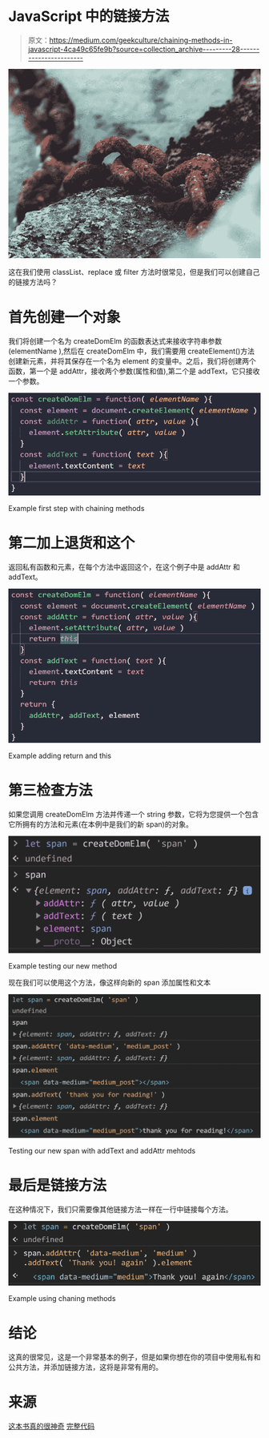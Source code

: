 # JavaScript 中的链接方法

> 原文：<https://medium.com/geekculture/chaining-methods-in-javascript-4ca49c65fe9b?source=collection_archive---------28----------------------->

![](img/0435195d4a89bd6ded53511efb5b40ff.png)

这在我们使用 classList、replace 或 filter 方法时很常见，但是我们可以创建自己的链接方法吗？

# 首先创建一个对象

我们将创建一个名为 createDomElm 的函数表达式来接收字符串参数(elementName ),然后在 createDomElm 中，我们需要用 createElement()方法创建新元素，并将其保存在一个名为 element 的变量中。之后，我们将创建两个函数，第一个是 addAttr，接收两个参数(属性和值),第二个是 addText，它只接收一个参数。

![](img/e74c3bc86514ef2e32342ce6ccaeb1c8.png)

Example first step with chaining methods

# 第二加上退货和这个

返回私有函数和元素，在每个方法中返回这个，在这个例子中是 addAttr 和 addText。

![](img/08b82ab3b24ff42f22cffd9dbd9c1e29.png)

Example adding return and this

# 第三检查方法

如果您调用 createDomElm 方法并传递一个 string 参数，它将为您提供一个包含它所拥有的方法和元素(在本例中是我们的新 span)的对象。

![](img/9da2a39ca1f7f30cb20d0c76c1d01294.png)

Example testing our new method

现在我们可以使用这个方法，像这样向新的 span 添加属性和文本

![](img/e2fc7b4b76f159a240de7522de8d324e.png)

Testing our new span with addText and addAttr mehtods

# 最后是链接方法

在这种情况下，我们只需要像其他链接方法一样在一行中链接每个方法。

![](img/b29e1e7fc7ad9947d573ad6863975a7c.png)

Example using chaning methods

# 结论

这真的很常见，这是一个非常基本的例子，但是如果你想在你的项目中使用私有和公共方法，并添加链接方法，这将是非常有用的。

# 来源

[这本书真的很神奇](https://www.amazon.com.mx/Object-Oriented-JavaScript-English-Stoyan-Stefanov-ebook/dp/B0057UNEJC/ref=sr_1_4?__mk_es_MX=%C3%85M%C3%85%C5%BD%C3%95%C3%91&crid=2H24IH4AYMEVM&dchild=1&keywords=object+oriented+javascript&qid=1615433095&sprefix=object+%2Caps%2C236&sr=8-4)
[完整代码](https://github.com/rodrigofigueroa/30jsch/blob/main/namescape/app.js)
